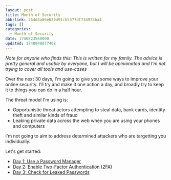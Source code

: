```yaml
---
layout: post
title: Month of Security
abbrlink: 264d4a86e639491cb5377df734973ba4
tags: []
categories:
  - Month of Security
date: 1740823560000
updated: 1740948077408
---
```


*Note for anyone who finds this: This is written for my family. The advice is pretty general and usable by everyone, but I will be opinionated and I'm not trying to cover all tools and use-cases*

Over the next 30 days, I'm going to give you some ways to improve your online security. I'll try and make it one action a day, and broadly try to keep it to things you can do in a half hour.

The threat model I'm using is:

- Opportunistic threat actors attempting to steal data, bank cards, identity theft and similar kinds of fraud
- Leaking private data across the web when you are using your phones and computers

I'm not going to aim to address determined attackers who are targetting you individually.

Let's get started:

- [Day 1: Use a Password Manager](/p/1d47857ad485489780539da43e79845f)
- [Day 2: Enable Two-Factor Authentication (2FA)](/p/d5ab1159bc6743b39bf7fafb4e9e4ab8)
- [Day 3: Check for Leaked Passwords](/p/c906788cd7674cb98be27c4bff29e3b6)
